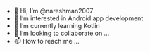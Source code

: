 - 👋 Hi, I’m @nareshman2007
- 👀 I’m interested in Android app development
- 🌱 I’m currently learning Kotlin
- 💞️ I’m looking to collaborate on ...
- 📫 How to reach me ...

<!---
nareshman2007/nareshman2007 is a ✨ special ✨ repository because its `README.md` (this file) appears on your GitHub profile.
You can click the Preview link to take a look at your changes.
--->
